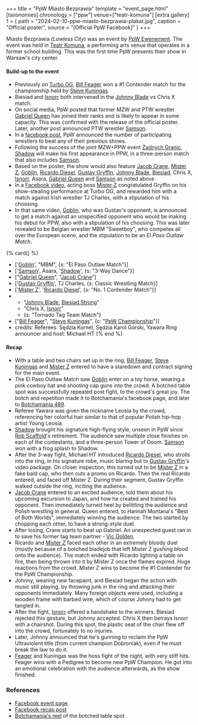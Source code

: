 +++
title = "PpW Miasto Bezprawia"
template = "event_page.html"
[taxonomies]
chronology = ["ppw"]
venue=["teatr-komuna"]
[extra.gallery]
1 = { path = "2024-02-10-ppw-miasto-bezprawia-plakat.jpg", caption = "Official poster", source = "[Official PpW Facebook]" }
+++

Miasto Bezprawia (_Lawless City_) was an event by [PpW Ewenement](@/o/ppw.md). The event was held in [Teatr Komuna](@/v/teatr-komuna.md), a performing arts venue that operates in a former school building. This was the first time PpW presents their show in Warsaw's city center.

#### Build-up to the event

* Previously on [Turbo OG](@/e/ppw/2023-12-08-ppw-turbo-og.md), [Bill Feager](@/w/feager.md) won a #1 Contender match for the championship held by [Steve Kuningas](@/w/steve-kuningas.md).
* Biesiad and [Isnorr](@/w/isnorr.md) both intervened in the [Johnny Blade](@/w/johnny-blade.md) vs Chris X match.
* On social media, PpW posted that former MZW and PTW wrestler [Gabriel Queen](@/w/gabriel-queen.md) has joined their ranks and is likely to appear in some capacity. This was confirmed with the release of the official poster. Later, another post announced PTW wrestler [Samson](@/w/samson.md).
* In a [facebook post](https://www.facebook.com/OficjalnePPW/posts/pfbid02zU3wXTw4DstxtdtphsXJQB3Q7wifMUxgXaYxsAiHfPzxMazGQPtTWYzTCUCfXe3Bl), PpW announced the number of participating wrestlers to beat any of their previous shows.
* Following the success of the joint MZW+PPW event [Żadnych Granic](@/e/ppw/2023-09-23-ppw_mzw-zadnych-granic.md), [Shadow](@/w/shadow.md) will make his first appearance in PPW, in a three-person match that also includes [Samson](@/w/samson.md).
* Based on the poster, the show would also feature [Jacob Crane](@/w/jacob-crane.md), [Mister Z](@/w/mister-z.md), [Goblin](@/w/goblin.md), [Ricardo Diesel](@/w/ricardo-diesel.md), [Gustav Gryffin](@/w/gustav-gryffin.md), [Johnny Blade](@/w/johnny-blade.md), [Biesiad](@/w/biesiad.md), Chris X, [Isnorr](@/w/isnorr.md), Asara, [Gabriel Queen](@/w/gabriel-queen.md) and [Samson](@/w/samson.md) as noted above
* In a [Facebook video](https://www.facebook.com/OficjalnePPW/videos/263013170024297/), acting boss [Mister Z](@/w/mister-z.md) congratulated Gryffin on his show-stealing performance at Turbo OG, and rewarded him with a match against Irish wrestler TJ Charles, with a stipulation of his choosing.
* In that same video, [Goblin](@/w/goblin.md), who was Gustav's opponent, is announced to get a match against an unspecified opponent who would be making his debut for PPW, also with a stipulation of his choosing. This was later revealed to be Belgian wrestler MBM "Sweetboy", who competes all over the European scene, and the stipulation to be an _El Paso Outlaw Match_.

{% card() %}
- ['[Goblin](@/w/goblin.md)', "MBM", {s: "El Paso Outlaw Match"}]
- ['[Samson](@/w/samson.md)', Asara, '[Shadow](@/w/shadow.md)', {s: "3-Way Dance"}]
- ["[Gabriel Queen](@/w/gabriel-queen.md)", "[Jacob Crane](@/w/jacob-crane.md)"]
- ['[Gustav Gryffin](@/w/gustav-gryffin.md)', TJ Charles, {s: Classic Wrestling Match}]
- ['[Mister Z](@/w/mister-z.md)', '[Ricardo Diesel](@/w/ricardo-diesel.md)', {s: "No.
      1 Contender Match"}]
- - "[Johnny Blade](@/w/johnny-blade.md), [Biesiad Strong](@/w/biesiad.md)"
  - "Chris X, [Isnorr](@/w/isnorr.md)"
  - {s: "Tornado Tag Team Match"}
- ["[Bill Feager](@/w/feager.md)", "[Steve Kuningas](@/w/steve-kuningas.md)", {c: "[PpW
      Championship](@/o/ppw.md#championships)"}]
- credits:
    Referees: Sędzia Kornel, Sędzia Karol Górski, Yawara
    Ring announcer and host: Michael HT
{% end %}

#### Recap

* With a table and two chairs set up in the ring, [Bill Feager](@/w/feager.md), [Steve Kuningas](@/w/steve-kuningas.md) and [Mister Z](@/w/mister-z.md) entered to have a staredown and contract signing for the main event.
* The El Paso Outlaw Match saw [Goblin](@/w/goblin.md) enter on a toy horse, wearing a pink cowboy hat and shooting cap guns into the crowd. A botched table spot was successfully repeated post fight, to the crowd's great joy. The botch and repetition made it to Botchamania's facebook page, and later to [Botchamania 489](https://youtu.be/lGThcHUL5g0?t=516).
* Referee Yawara was given the nickname Leosia by the crowd, referencing her colorful hair similar to that of popular Polish hip-hop artist Young Leosia.
* [Shadow](@/w/shadow.md) brought his signature high-flying style, unseen in PpW since [Rob Scaffold](@/w/rob-scaffold.md)'s retirement. The audience saw multiple close finishes on each of the contestants, and a three-person Tower of Doom. [Samson](@/w/samson.md) won with a frog splash to Shadow.
* After the 3-way fight, Michael HT introduced [Ricardo Diesel](@/w/ricardo-diesel.md), who strolls into the ring, in his signature robe, music blaring but to [Gustav Gryffin](@/w/gustav-gryffin.md)'s video package. On closer inspection, this turned out to be [Mister Z](@/w/mister-z.md) in a fake bald cap, who then cuts a promo on Ricardo. Then the real Ricardo entered, and faced off Mister Z. During their segment, Gustav Gryffin walked outside the ring, inciting the audience.
* [Jacob Crane](@/w/jacob-crane.md) entered to an excited audience, told them about his upcoming excursion to Japan, and how he created and trained his opponent. Then immediately turned heel by belittling the audience and Polish wrestling in general. Queen entered, to Hannah Montana's "Best of Both Worlds", immediately winning the audience. The two started by chopping each other, to have a strong-style duel.
* After losing, Crane starts to beat up Gabriel. An unexpected guest ran in to save his former tag team partner - [Vic Golden](@/w/vic-golden.md).
* Ricardo and [Mister Z](@/w/mister-z.md) faced each other in an extremely bloody duel (mostly because of a botched bladejob that left Mister Z gushing blood onto the audience). The match ended with Ricardo lighting a table on fire, then being thrown into it by Mister Z once the flames expired. Huge reactions from the crowd. Mister Z wins to become the #1 Contender for the PpW Championship.
* Johnny, wearing new facepaint, and Biesiad began the action with music still playing, by throwing junk in the ring and attacking their opponents immediately. Many foreign objects were used, including a wooden frame with barbed wire, which of course Johnny had to get tangled in.
* After the fight, [Isnorr](@/w/isnorr.md) offered a handshake to the winners. Biesiad rejected this gesture, but Johnny accepted. Chris X then betrays Isnorr with a chairshot. During this spot, the plastic seat of the chair flew off into the crowd, fortunately to no injuries.
* Later, Johnny announced that he's gunning to reclaim the PpW Ultraviolent title (from current champion Dobroniak), even if he must break the law to do it.
* [Feager](@/w/feager.md) and Kuningas was the hoss fight of the night, with very stiff hits. Feager wins with a Pedigree to become new PpW Champion. He got into an emotional celebration with the audience afterwards, as the show finished.

### References

* [Facebook event page](https://www.facebook.com/events/1379486012929934)
* [Facebook recap post](https://www.facebook.com/OficjalnePPW/posts/pfbid02bKzAWkrtkZrgDNzm2dqBsveZge9LyMY9HHJGb1kY2n29RXNAYuebgopmsS63eKhPl)
* [Botchamania's reel](https://www.facebook.com/reel/921293886126124) of the botched table spot
